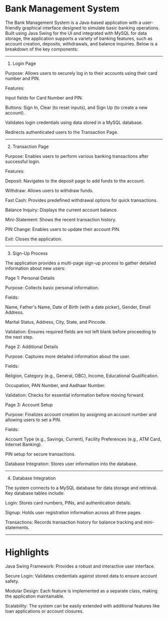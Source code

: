 # Bank Management System

The Bank Management System is a Java-based application with a user-friendly graphical interface designed to simulate basic banking operations. Built using Java Swing for the UI and integrated with MySQL for data storage, the application supports a variety of banking features, such as account creation, deposits, withdrawals, and balance inquiries. Below is a breakdown of the key components:


---

1. Login Page

Purpose: Allows users to securely log in to their accounts using their card number and PIN.

Features:

Input fields for Card Number and PIN.

Buttons: Sign In, Clear (to reset inputs), and Sign Up (to create a new account).

Validates login credentials using data stored in a MySQL database.

Redirects authenticated users to the Transaction Page.




---

2. Transaction Page

Purpose: Enables users to perform various banking transactions after successful login.

Features:

Deposit: Navigates to the deposit page to add funds to the account.

Withdraw: Allows users to withdraw funds.

Fast Cash: Provides predefined withdrawal options for quick transactions.

Balance Inquiry: Displays the current account balance.

Mini-Statement: Shows the recent transaction history.

PIN Change: Enables users to update their account PIN.

Exit: Closes the application.




---

3. Sign-Up Process

The application provides a multi-page sign-up process to gather detailed information about new users:

Page 1: Personal Details

Purpose: Collects basic personal information.

Fields:

Name, Father's Name, Date of Birth (with a date picker), Gender, Email Address.

Marital Status, Address, City, State, and Pincode.


Validation: Ensures required fields are not left blank before proceeding to the next step.


Page 2: Additional Details

Purpose: Captures more detailed information about the user.

Fields:

Religion, Category (e.g., General, OBC), Income, Educational Qualification.

Occupation, PAN Number, and Aadhaar Number.


Validation: Checks for essential information before moving forward.


Page 3: Account Setup

Purpose: Finalizes account creation by assigning an account number and allowing users to set a PIN.

Fields:

Account Type (e.g., Savings, Current), Facility Preferences (e.g., ATM Card, Internet Banking).

PIN setup for secure transactions.


Database Integration: Stores user information into the database.



---

4. Database Integration

The system connects to a MySQL database for data storage and retrieval. Key database tables include:

Login: Stores card numbers, PINs, and authentication details.

Signup: Holds user registration information across all three pages.

Transactions: Records transaction history for balance tracking and mini-statements.



---

# Highlights

Java Swing Framework: Provides a robust and interactive user interface.

Secure Login: Validates credentials against stored data to ensure account safety.

Modular Design: Each feature is implemented as a separate class, making the application maintainable.

Scalability: The system can be easily extended with additional features like loan applications or account closures.

